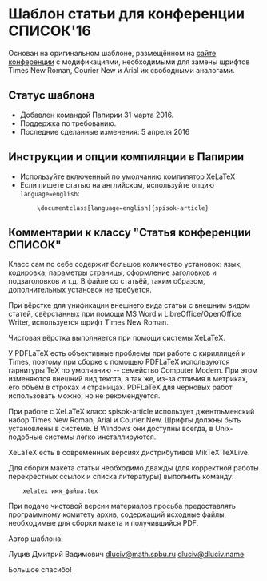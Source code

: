 Шаблон статьи для конференции СПИСОК'16
================================================

Основан на оригинальном шаблоне, размещённом на [сайте конференции](http://spisok.math.spbu.ru/2016/o8.asp) с модификациями, необходимыми для замены шрифтов Times New Roman, Courier New и Arial их свободными аналогами.

Статус шаблона
-----------------------------------------------

- Добавлен командой Папирии 31 марта 2016.
- Поддержка по требованию.
- Последние сделанные изменения: 5 апреля 2016

Инструкции и опции компиляции в Папирии
------------------------------------------------

* Используйте включенный по умолчанию компилятор XeLaTeX 
* Если пишете статью на английском, используйте опцию `language=english`:

```
        \documentclass[language=english]{spisok-article}
```

﻿Комментарии к классу "Статья конференции СПИСОК"
-------------------------------------------------

Класс  сам  по  себе  содержит  большое  количество  установок:  язык,
кодировка, параметры страницы, оформление заголовков и подзаголовков и
т.д. В  файле со статьёй,  таким образом, дополнительных  установок не
требуется.

При  вёрстке  для унификации  внешнего  вида  статьи с  внешним  видом
статей,  свёрстанных  при  помощи  MS  Word  и  LibreOffice/OpenOffice
Writer, используется шрифт Times New Roman.

Чистовая вёрстка выполняется при помощи системы XeLaTeX.

У PDFLaTeX есть объективные проблемы  при работе с кириллицей и Times,
поэтому при  сборке с помощью  PDFLaTeX используются гарнитуры  TeX по
умолчанию --  семейство Computer  Modern. При этом  изменяются внешний
вид текста, а так же, из-за отличия  в метриках, его объём в строках и
страницах.  PDFLaTeX  для черновых  работ  использовать  можно, но  не
рекомендуется.

При работе  с XeLaTeX  класс spisok-article  использует джентльменский
набор  Times  New Roman,  Arial  и  Courier  New. Шрифты  должны  быть
установлены в системе. В Windows  они доступны всегда, в Unix-подобные
системы легко инсталлируются.

XeLaTeX есть в современных версиях дистрибутивов MikTeX TeXLive.

Для  сборки макета  статьи  необходимо дважды  (для корректной  работы
перекрёстных ссылок и списка литературы) выполнить команду:

```
    xelatex имя_файла.tex
```

При   подаче   чистовой   версии  материалов   просьба   предоставлять
программному  комитету архив,  содержащий исходные  файлы, необходимые
для сборки макета и получившийся PDF.

Автор шаблона:

Луцив Дмитрий Вадимович
dluciv@math.spbu.ru
dluciv@dluciv.name


Большое спасибо!
